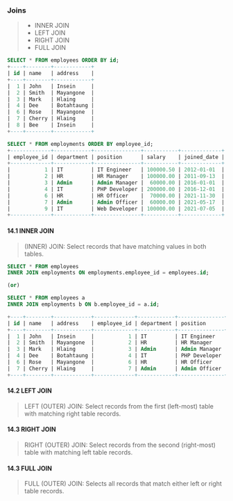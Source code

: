 ### Joins
> - INNER JOIN 
> - LEFT JOIN 
> - RIGHT JOIN  
> - FULL JOIN


```sql
SELECT * FROM employees ORDER BY id;
+----+--------+------------+
| id | name   | address    |
+----+--------+------------+
|  1 | John   | Insein     |
|  2 | Smith  | Mayangone  |
|  3 | Mark   | Hlaing     |
|  4 | Dee    | Botahtaung |
|  6 | Rose   | Mayangone  |
|  7 | Cherry | Hlaing     |
|  8 | Bee    | Insein     |
+----+--------+------------+

SELECT * FROM employments ORDER BY employee_id;
+-------------+------------+---------------+-----------+-------------+
| employee_id | department | position      | salary    | joined_date |
+-------------+------------+---------------+-----------+-------------+
|           1 | IT         | IT Engineer   | 100000.50 | 2012-01-01  |
|           2 | HR         | HR Manager    | 100000.00 | 2011-09-13  |
|           3 | Admin      | Admin Manager |  60000.00 | 2016-01-01  |
|           4 | IT         | PHP Developer | 200000.00 | 2016-12-01  |
|           6 | HR         | HR Officer    |  70000.00 | 2021-11-30  |
|           7 | Admin      | Admin Officer |  60000.00 | 2021-05-17  |
|           9 | IT         | Web Developer | 100000.00 | 2021-07-05  |
+-------------+------------+---------------+-----------+-------------+
```
#### **14.1 INNER JOIN**
> (INNER) JOIN: Select records that have matching values in both tables.

```sql
SELECT * FROM employees 
INNER JOIN employments ON employments.employee_id = employees.id;

(or)

SELECT * FROM employees a 
INNER JOIN employments b ON b.employee_id = a.id;

+----+--------+------------+-------------+------------+---------------+-----------+-------------+
| id | name   | address    | employee_id | department | position      | salary    | joined_date |
+----+--------+------------+-------------+------------+---------------+-----------+-------------+
|  1 | John   | Insein     |           1 | IT         | IT Engineer   | 100000.50 | 2012-01-01  |
|  2 | Smith  | Mayangone  |           2 | HR         | HR Manager    | 100000.00 | 2011-09-13  |
|  3 | Mark   | Hlaing     |           3 | Admin      | Admin Manager |  60000.00 | 2016-01-01  |
|  4 | Dee    | Botahtaung |           4 | IT         | PHP Developer | 200000.00 | 2016-12-01  |
|  6 | Rose   | Mayangone  |           6 | HR         | HR Officer    |  70000.00 | 2021-11-30  |
|  7 | Cherry | Hlaing     |           7 | Admin      | Admin Officer |  60000.00 | 2021-05-17  |
+----+--------+------------+-------------+------------+---------------+-----------+-------------+
```

#### **14.2 LEFT JOIN**
> LEFT (OUTER) JOIN: Select records from the first (left-most) table with matching right table records.  

#### **14.3 RIGHT JOIN**
> RIGHT (OUTER) JOIN: Select records from the second (right-most) table with matching left table records.

#### **14.3 FULL JOIN**
> FULL (OUTER) JOIN: Selects all records that match either left or right table records.
